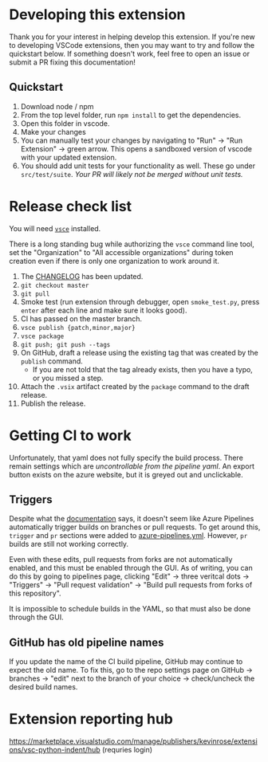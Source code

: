 # Developing this extension

Thank you for your interest in helping develop this extension. If you're new to developing VSCode extensions, then you may want to try and follow the quickstart below. If something doesn't work, feel free to open an issue or submit a PR fixing this documentation!

## Quickstart

1. Download node / npm
1. From the top level folder, run `npm install` to get the dependencies.
1. Open this folder in vscode.
1. Make your changes
1. You can manually test your changes by navigating to "Run" -> "Run Extension" -> green arrow. This opens a sandboxed version of vscode with your updated extension.
1. You should add unit tests for your functionality as well. These go under `src/test/suite`. *Your PR will likely not be merged without unit tests.*

# Release check list

You will need [`vsce`](https://github.com/Microsoft/vscode-vsce) installed.

There is a long standing bug while authorizing the `vsce` command line tool, set the "Organization" to "All accessible organizations" during token creation even if there is only one organization to work around it.

1. The [CHANGELOG](./CHANGELOG.md) has been updated.
1. `git checkout master`
1. `git pull`
1. Smoke test (run extension through debugger, open `smoke_test.py`, press `enter` after each line and make sure it looks good).
1. CI has passed on the master branch.
1. `vsce publish {patch,minor,major}`
1. `vsce package`
1. `git push; git push --tags`
1. On GitHub, draft a release using the existing tag that was created by the `publish` command.
    * If you are not told that the tag already exists, then you have a typo, or you missed a step.
1. Attach the `.vsix` artifact created by the `package` command to the draft release.
1. Publish the release.

# Getting CI to work

Unfortunately, that yaml does not fully specify the build process. There remain settings
which are *uncontrollable from the pipeline yaml*. An export button exists on the azure website,
but it is greyed out and unclickable.

## Triggers

Despite what the [documentation](https://docs.microsoft.com/en-us/azure/devops/pipelines/yaml-schema?view=azure-devops&tabs=schema#triggers)
says, it doesn't seem like Azure Pipelines automatically trigger builds on branches or pull requests.
To get around this, `trigger` and `pr` sections were added to [azure-pipelines.yml](./azure-pipelines.yml).
However, `pr` builds are still not working correctly.

Even with these edits, pull requests from forks are not automatically enabled, and this must be enabled through the GUI.
As of writing, you can do this by going to pipelines page, clicking "Edit" ->
three veritcal dots -> "Triggers" -> "Pull request validation" ->
"Build pull requests from forks of this repository".

It is impossible to schedule builds in the YAML, so that must also be done through the GUI.

## GitHub has old pipeline names

If you update the name of the CI build pipeline, GitHub may continue to expect the old name.
To fix this, go to the repo settings page on GitHub -> branches -> "edit" next to the branch of your choice
-> check/uncheck the desired build names.

# Extension reporting hub

https://marketplace.visualstudio.com/manage/publishers/kevinrose/extensions/vsc-python-indent/hub (requries login)
